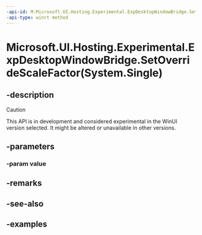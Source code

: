 ```yaml
---
-api-id: M:Microsoft.UI.Hosting.Experimental.ExpDesktopWindowBridge.SetOverrideScaleFactor(System.Single)
-api-type: winrt method
---
```


# Microsoft.UI.Hosting.Experimental.ExpDesktopWindowBridge.SetOverrideScaleFactor(System.Single)

<!--
public void SetOverrideScaleFactor (float value);
-->

## -description

> [!CAUTION]
> This API is in development and considered experimental in the WinUI version selected. It might be altered or unavailable in other versions.

## -parameters

### -param value

## -remarks

## -see-also

## -examples
